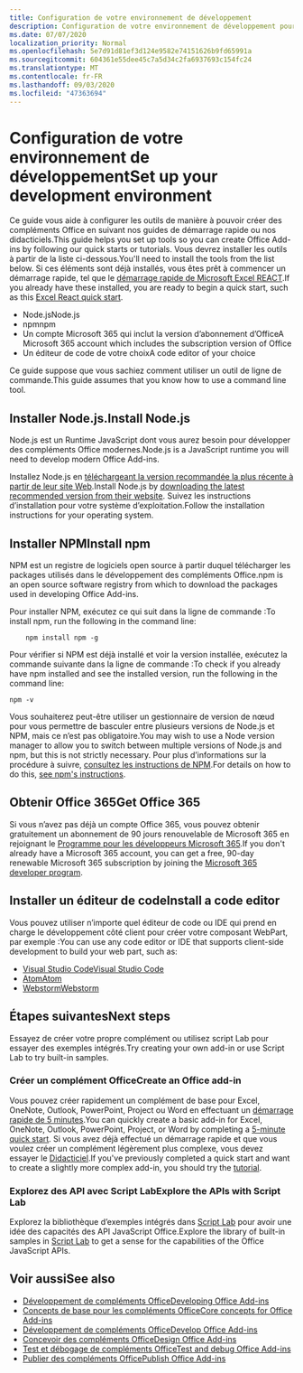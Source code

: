 ```yaml
---
title: Configuration de votre environnement de développement
description: Configuration de votre environnement de développement pour créer des compléments Office
ms.date: 07/07/2020
localization_priority: Normal
ms.openlocfilehash: 5e7d91d81ef3d124e9582e74151626b9fd65991a
ms.sourcegitcommit: 604361e55dee45c7a5d34c2fa6937693c154fc24
ms.translationtype: MT
ms.contentlocale: fr-FR
ms.lasthandoff: 09/03/2020
ms.locfileid: "47363694"
---
```

# <a name="set-up-your-development-environment"></a><span data-ttu-id="6d577-103">Configuration de votre environnement de développement</span><span class="sxs-lookup"><span data-stu-id="6d577-103">Set up your development environment</span></span>

<span data-ttu-id="6d577-104">Ce guide vous aide à configurer les outils de manière à pouvoir créer des compléments Office en suivant nos guides de démarrage rapide ou nos didacticiels.</span><span class="sxs-lookup"><span data-stu-id="6d577-104">This guide helps you set up tools so you can create Office Add-ins by following our quick starts or tutorials.</span></span> <span data-ttu-id="6d577-105">Vous devrez installer les outils à partir de la liste ci-dessous.</span><span class="sxs-lookup"><span data-stu-id="6d577-105">You'll need to install the tools from the list below.</span></span> <span data-ttu-id="6d577-106">Si ces éléments sont déjà installés, vous êtes prêt à commencer un démarrage rapide, tel que le [démarrage rapide de Microsoft Excel REACT](../quickstarts/excel-quickstart-react.md).</span><span class="sxs-lookup"><span data-stu-id="6d577-106">If you already have these installed, you are ready to begin a quick start, such as this [Excel React quick start](../quickstarts/excel-quickstart-react.md).</span></span>

- <span data-ttu-id="6d577-107">Node.js</span><span class="sxs-lookup"><span data-stu-id="6d577-107">Node.js</span></span>
- <span data-ttu-id="6d577-108">npm</span><span class="sxs-lookup"><span data-stu-id="6d577-108">npm</span></span>
- <span data-ttu-id="6d577-109">Un compte Microsoft 365 qui inclut la version d’abonnement d’Office</span><span class="sxs-lookup"><span data-stu-id="6d577-109">A Microsoft 365 account which includes the subscription version of Office</span></span>
- <span data-ttu-id="6d577-110">Un éditeur de code de votre choix</span><span class="sxs-lookup"><span data-stu-id="6d577-110">A code editor of your choice</span></span>

<span data-ttu-id="6d577-111">Ce guide suppose que vous sachiez comment utiliser un outil de ligne de commande.</span><span class="sxs-lookup"><span data-stu-id="6d577-111">This guide assumes that you know how to use a command line tool.</span></span> 

## <a name="install-nodejs"></a><span data-ttu-id="6d577-112">Installer Node.js.</span><span class="sxs-lookup"><span data-stu-id="6d577-112">Install Node.js</span></span>

<span data-ttu-id="6d577-113">Node.js est un Runtime JavaScript dont vous aurez besoin pour développer des compléments Office modernes.</span><span class="sxs-lookup"><span data-stu-id="6d577-113">Node.js is a JavaScript runtime you will need to develop modern Office Add-ins.</span></span>

<span data-ttu-id="6d577-114">Installez Node.js en [téléchargeant la version recommandée la plus récente à partir de leur site Web](https://nodejs.org).</span><span class="sxs-lookup"><span data-stu-id="6d577-114">Install Node.js by [downloading the latest recommended version from their website](https://nodejs.org).</span></span> <span data-ttu-id="6d577-115">Suivez les instructions d’installation pour votre système d’exploitation.</span><span class="sxs-lookup"><span data-stu-id="6d577-115">Follow the installation instructions for your operating system.</span></span>

## <a name="install-npm"></a><span data-ttu-id="6d577-116">Installer NPM</span><span class="sxs-lookup"><span data-stu-id="6d577-116">Install npm</span></span>

<span data-ttu-id="6d577-117">NPM est un registre de logiciels open source à partir duquel télécharger les packages utilisés dans le développement des compléments Office.</span><span class="sxs-lookup"><span data-stu-id="6d577-117">npm is an open source software registry from which to download the packages used in developing Office Add-ins.</span></span>

<span data-ttu-id="6d577-118">Pour installer NPM, exécutez ce qui suit dans la ligne de commande :</span><span class="sxs-lookup"><span data-stu-id="6d577-118">To install npm, run the following in the command line:</span></span>

```command&nbsp;line
    npm install npm -g
```

<span data-ttu-id="6d577-119">Pour vérifier si NPM est déjà installé et voir la version installée, exécutez la commande suivante dans la ligne de commande :</span><span class="sxs-lookup"><span data-stu-id="6d577-119">To check if you already have npm installed and see the installed version, run the following in the command line:</span></span>

```command&nbsp;line
npm -v
```

<span data-ttu-id="6d577-120">Vous souhaiterez peut-être utiliser un gestionnaire de version de nœud pour vous permettre de basculer entre plusieurs versions de Node.js et NPM, mais ce n’est pas obligatoire.</span><span class="sxs-lookup"><span data-stu-id="6d577-120">You may wish to use a Node version manager to allow you to switch between multiple versions of Node.js and npm, but this is not strictly necessary.</span></span> <span data-ttu-id="6d577-121">Pour plus d’informations sur la procédure à suivre, [consultez les instructions de NPM](https://docs.npmjs.com/downloading-and-installing-node-js-and-npm).</span><span class="sxs-lookup"><span data-stu-id="6d577-121">For details on how to do this, [see npm's instructions](https://docs.npmjs.com/downloading-and-installing-node-js-and-npm).</span></span>

## <a name="get-office-365"></a><span data-ttu-id="6d577-122">Obtenir Office 365</span><span class="sxs-lookup"><span data-stu-id="6d577-122">Get Office 365</span></span>

<span data-ttu-id="6d577-123">Si vous n’avez pas déjà un compte Office 365, vous pouvez obtenir gratuitement un abonnement de 90 jours renouvelable de Microsoft 365 en rejoignant le [Programme pour les développeurs Microsoft 365](https://developer.microsoft.com/office/dev-program).</span><span class="sxs-lookup"><span data-stu-id="6d577-123">If you don't already have a Microsoft 365 account, you can get a free, 90-day renewable Microsoft 365 subscription by joining the [Microsoft 365 developer program](https://developer.microsoft.com/office/dev-program).</span></span>

## <a name="install-a-code-editor"></a><span data-ttu-id="6d577-124">Installer un éditeur de code</span><span class="sxs-lookup"><span data-stu-id="6d577-124">Install a code editor</span></span>

<span data-ttu-id="6d577-125">Vous pouvez utiliser n’importe quel éditeur de code ou IDE qui prend en charge le développement côté client pour créer votre composant WebPart, par exemple :</span><span class="sxs-lookup"><span data-stu-id="6d577-125">You can use any code editor or IDE that supports client-side development to build your web part, such as:</span></span>

- [<span data-ttu-id="6d577-126">Visual Studio Code</span><span class="sxs-lookup"><span data-stu-id="6d577-126">Visual Studio Code</span></span>](https://code.visualstudio.com/)
- [<span data-ttu-id="6d577-127">Atom</span><span class="sxs-lookup"><span data-stu-id="6d577-127">Atom</span></span>](https://atom.io)
- [<span data-ttu-id="6d577-128">Webstorm</span><span class="sxs-lookup"><span data-stu-id="6d577-128">Webstorm</span></span>](https://www.jetbrains.com/webstorm)

## <a name="next-steps"></a><span data-ttu-id="6d577-129">Étapes suivantes</span><span class="sxs-lookup"><span data-stu-id="6d577-129">Next steps</span></span>

<span data-ttu-id="6d577-130">Essayez de créer votre propre complément ou utilisez script Lab pour essayer des exemples intégrés.</span><span class="sxs-lookup"><span data-stu-id="6d577-130">Try creating your own add-in or use Script Lab to try built-in samples.</span></span>

### <a name="create-an-office-add-in"></a><span data-ttu-id="6d577-131">Créer un complément Office</span><span class="sxs-lookup"><span data-stu-id="6d577-131">Create an Office add-in</span></span>

<span data-ttu-id="6d577-132">Vous pouvez créer rapidement un complément de base pour Excel, OneNote, Outlook, PowerPoint, Project ou Word en effectuant un [démarrage rapide de 5 minutes](/office/dev/add-ins/).</span><span class="sxs-lookup"><span data-stu-id="6d577-132">You can quickly create a basic add-in for Excel, OneNote, Outlook, PowerPoint, Project, or Word by completing a [5-minute quick start](/office/dev/add-ins/).</span></span> <span data-ttu-id="6d577-133">Si vous avez déjà effectué un démarrage rapide et que vous voulez créer un complément légèrement plus complexe, vous devez essayer le [Didacticiel](/office/dev/add-ins/).</span><span class="sxs-lookup"><span data-stu-id="6d577-133">If you've previously completed a quick start and want to create a slightly more complex add-in, you should try the [tutorial](/office/dev/add-ins/).</span></span>

### <a name="explore-the-apis-with-script-lab"></a><span data-ttu-id="6d577-134">Explorez des API avec Script Lab</span><span class="sxs-lookup"><span data-stu-id="6d577-134">Explore the APIs with Script Lab</span></span>

<span data-ttu-id="6d577-135">Explorez la bibliothèque d’exemples intégrés dans [Script Lab](explore-with-script-lab.md) pour avoir une idée des capacités des API JavaScript Office.</span><span class="sxs-lookup"><span data-stu-id="6d577-135">Explore the library of built-in samples in [Script Lab](explore-with-script-lab.md) to get a sense for the capabilities of the Office JavaScript APIs.</span></span>

## <a name="see-also"></a><span data-ttu-id="6d577-136">Voir aussi</span><span class="sxs-lookup"><span data-stu-id="6d577-136">See also</span></span>

- [<span data-ttu-id="6d577-137">Développement de compléments Office</span><span class="sxs-lookup"><span data-stu-id="6d577-137">Developing Office Add-ins</span></span>](../develop/develop-overview.md)
- [<span data-ttu-id="6d577-138">Concepts de base pour les compléments Office</span><span class="sxs-lookup"><span data-stu-id="6d577-138">Core concepts for Office Add-ins</span></span>](../overview/core-concepts-office-add-ins.md)
- [<span data-ttu-id="6d577-139">Développement de compléments Office</span><span class="sxs-lookup"><span data-stu-id="6d577-139">Develop Office Add-ins</span></span>](../develop/develop-overview.md)
- [<span data-ttu-id="6d577-140">Concevoir des compléments Office</span><span class="sxs-lookup"><span data-stu-id="6d577-140">Design Office Add-ins</span></span>](../design/add-in-design.md)
- [<span data-ttu-id="6d577-141">Test et débogage de compléments Office</span><span class="sxs-lookup"><span data-stu-id="6d577-141">Test and debug Office Add-ins</span></span>](../testing/test-debug-office-add-ins.md)
- [<span data-ttu-id="6d577-142">Publier des compléments Office</span><span class="sxs-lookup"><span data-stu-id="6d577-142">Publish Office Add-ins</span></span>](../publish/publish.md)
